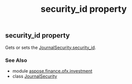 ﻿---
title: security_id property
second_title: Aspose.Finance for Python via .NET API References
description: 
type: docs
weight: 40
url: /python-net/aspose.finance.ofx.investment/journalsecurity/security_id/
is_root: false
---

## security_id property


Gets or sets the [JournalSecurity.security_id](/finance/python-net/aspose.finance.ofx.investment/journalsecurity#security_id).

### See Also
* module [aspose.finance.ofx.investment](../../)
* class [JournalSecurity](/finance/python-net/aspose.finance.ofx.investment/journalsecurity)
